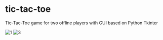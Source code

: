 # tic-tac-toe
Tic-Tac-Toe game for two offline players with GUI based on Python Tkinter

![1](https://user-images.githubusercontent.com/107323999/222504615-4008a08c-df67-4630-8d43-09f468e881c6.png)
![3](https://user-images.githubusercontent.com/107323999/222504642-d1268581-96ff-4962-93ac-9168da05c587.png)
